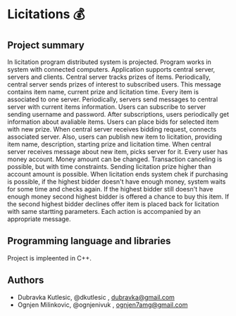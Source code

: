 # Licitations 💰

## Project summary

In licitation program distributed system is projected. Program works in system with connected computers. Application supports central server, servers and clients. Central server tracks prizes of items. Periodically, central server sends prizes of interest to subscribed users. This message contains item name, current prize and licitation time. Every item is associated to one server. Periodically, servers send messages to central server with current items information. Users can subscribe to server sending username and password. After subscriptions, users periodically get information about avaliable items. Users can place bids for selected item with new prize. When central server receives bidding request, connects associated server. Also, users can publish new item to licitation, providing item name, description, starting prize and licitation time. When central server receives message about new item, picks server for it. Every user has money account. Money amount can be changed. Transaction canceling is possible, but with time constraints. Sending licitation prize higher than account amount is possible. When licitation ends system chek if purchasing is possible, if the highest bidder doesn't have enough money, system waits for some time and checks again. If the highest bidder still doesn't have enough money second highest bidder is offered a chance to buy this item. If the second highest bidder declines offer item is placed back for licitation with same startting parameters. Each action is accompanied by an appropriate message.

## Programming language and libraries

Project is impleented in C++.

## Authors 

- Dubravka Kutlesic, @dkutlesic , dubravka@gmail.com 
- Ognjen Milinkovic, @ognjenivuk , ognjen7amg@gmail.com


